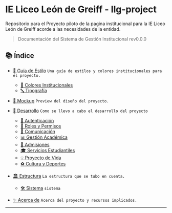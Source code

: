 # IE Liceo León de Greiff - llg-project
Repositorio para el Proyecto piloto de la pagina institucional para la IE Liceo León de Greiff acorde a las necesidades de la entidad.

> Documentación del Sistema de Gestión Institucional rev0.0.0

## 📚 Índice

- [🎨 Guía de Estilo](guia-estilos) `Una guía de estilos y colores institucionales para el proyecto.`
  - [ 📍 Colores Institucionales](colores-institucionales)
  - [ 🔤 Tipografía](tipografia)
- [👀 Mockup](mockup) `Preview del diseño del proyecto.`
- [📱 Desarrollo](desarrollo) `Como se llevo a cabo el desarrollo del proyecto`

  - [🔐 Autenticación](autenticacion) 
  - [👥 Roles y Permisos](roles-permisos) 
  - [📢 Comunicación](comunicacion) 
  - [📊 Gestión Académica](gestion-academica) 
  - [📝 Admisiones](admisiones) 
  - [🎓 Servicios Estudiantiles](servicios-estudiantiles)
  - [💡 Proyecto de Vida](proyecto-vida) 
  - [⚽ Cultura y Deportes](cultura-y-deportes) 
- [🏛️ Estructura](estructura) `La estructura que se tubo en cuenta.`
  - [🛠️ Sistema](sistema) `sistema`
- [✨ Acerca de](acerca-de) `Acerca del proyecto y recursos implicados.`

---
